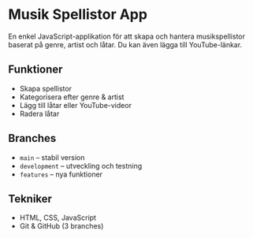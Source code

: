 # Musik Spellistor App

En enkel JavaScript-applikation för att skapa och hantera musikspellistor baserat på genre, artist och låtar. Du kan även lägga till YouTube-länkar.

## Funktioner
- Skapa spellistor
- Kategorisera efter genre & artist
- Lägg till låtar eller YouTube-videor
- Radera låtar

## Branches
- `main` – stabil version
- `development` – utveckling och testning
- `features` – nya funktioner

## Tekniker
- HTML, CSS, JavaScript
- Git & GitHub (3 branches)
